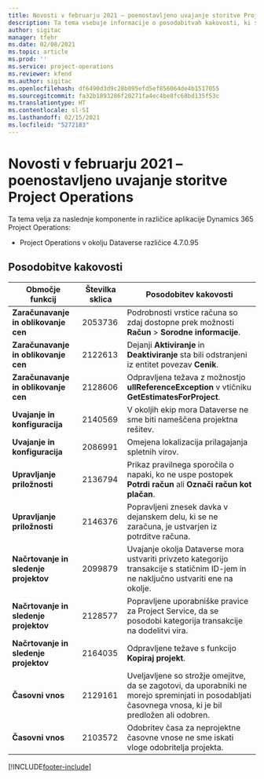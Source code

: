 ```yaml
---
title: Novosti v februarju 2021 – poenostavljeno uvajanje storitve Project Operations
description: Ta tema vsebuje informacije o posodobitvah kakovosti, ki so na voljo v februarski izdaji (2021) poenostavljenega uvajanja storitve Project Operations.
author: sigitac
manager: tfehr
ms.date: 02/08/2021
ms.topic: article
ms.prod: ''
ms.service: project-operations
ms.reviewer: kfend
ms.author: sigitac
ms.openlocfilehash: df6490d3d9c28b095efd5ef856064de4b1517055
ms.sourcegitcommit: fa32b1893286f20271fa4ec4be8fc68bd135f53c
ms.translationtype: HT
ms.contentlocale: sl-SI
ms.lasthandoff: 02/15/2021
ms.locfileid: "5272183"
---
```

# <a name="whats-new-february-2021---project-operations-lite-deployment"></a>Novosti v februarju 2021 – poenostavljeno uvajanje storitve Project Operations

Ta tema velja za naslednje komponente in različice aplikacije Dynamics 365 Project Operations:

  - Project Operations v okolju Dataverse različice 4.7.0.95

## <a name="quality-updates"></a>Posodobitve kakovosti

| **Območje funkcij** | **Številka sklica** | **Posodobitev kakovosti** |
| --- | --- | --- |
| **Zaračunavanje in oblikovanje cen** | 2053736 | Podrobnosti vrstice računa so zdaj dostopne prek možnosti **Račun** > **Sorodne informacije**. |
| **Zaračunavanje in oblikovanje cen** | 2122613 | Dejanji **Aktiviranje** in **Deaktiviranje** sta bili odstranjeni iz entitet povezav **Cenik**. |
| **Zaračunavanje in oblikovanje cen** | 2128606 | Odpravljena težava z možnostjo **ullReferenceException** v vtičniku **GetEstimatesForProject**. |
| **Uvajanje in konfiguracija** | 2140569 | V okoljih ekip mora Dataverse ne sme biti nameščena projektna rešitev. |
| **Uvajanje in konfiguracija** | 2086991 | Omejena lokalizacija prilagajanja spletnih virov. |
| **Upravljanje priložnosti** | 2136794 | Prikaz pravilnega sporočila o napaki, ko ne uspe postopek **Potrdi račun** ali **Označi račun kot plačan**. |
| **Upravljanje priložnosti** | 2146376 | Popravljeni znesek davka v dejanskem delu, ki se ne zaračuna, je ustvarjen iz potrditve računa. |
| **Načrtovanje in sledenje projektov** | 2099879 | Uvajanje okolja Dataverse mora ustvariti privzeto kategorijo transakcije s statičnim ID-jem in ne naključno ustvariti ene na okolje. |
| **Načrtovanje in sledenje projektov** | 2128577 | Popravljene uporabniške pravice za Project Service, da se posodobi kategorija transakcije na dodelitvi vira. |
| **Načrtovanje in sledenje projektov** | 2164035 | Odpravljene težave s funkcijo **Kopiraj projekt**. |
| **Časovni vnos** | 2129161 | Uveljavljene so strožje omejitve, da se zagotovi, da uporabniki ne morejo spreminjati in posodabljati časovnega vnosa, ki je bil predložen ali odobren. |
| **Časovni vnos** | 2103572 | Odobritev časa za neprojektne časovne vnose ne sme iskati vloge odobritelja projekta. |


[!INCLUDE[footer-include](../../includes/footer-banner.md)]